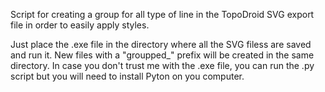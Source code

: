 Script for creating a group for all type of line in the TopoDroid SVG export file in order to easily apply styles.

Just place the .exe file in the directory where all the SVG filess are saved and run it. New files with a "groupped_" prefix will be created in the same directory.
In case you don't trust me with the .exe file, you can run the .py script but you will need to install Pyton on you computer. 
